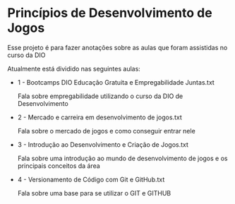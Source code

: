 
# Princípios de Desenvolvimento de Jogos

Esse projeto é para fazer anotações sobre as aulas que foram assistidas no curso da DIO

Atualmente está dividido nas seguintes aulas:

- 1 - Bootcamps DIO Educação Gratuita e Empregabilidade Juntas.txt

    Fala sobre empregabilidade utilizando o curso da DIO de Desenvolvimento

- 2 - Mercado e carreira em desenvolvimento de jogos.txt

    Fala sobre o mercado de jogos e como conseguir entrar nele

- 3 - Introdução ao Desenvolvimento e Criação de Jogos.txt

    Fala sobre uma introdução ao mundo de desenvolvimento de jogos e os principais conceitos da área

- 4 - Versionamento de Código com Git e GitHub.txt

    Fala sobre uma base para se utilizar o GIT e GITHUB 




